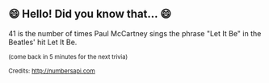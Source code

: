 ## 😄 Hello! Did you know that... 😄
41 is the number of times Paul McCartney sings the phrase "Let It Be" in the Beatles' hit Let It Be.

<sup>(come back in 5 minutes for the next trivia)</sup>


<sup>Credits: http://numbersapi.com</sup>

